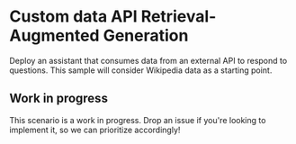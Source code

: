 # Custom data API Retrieval-Augmented Generation

Deploy an assistant that consumes data from an external API to respond to questions.
This sample will consider Wikipedia data as a starting point.

## Work in progress

This scenario is a work in progress. Drop an issue if you're looking to implement it, so we can prioritize accordingly!